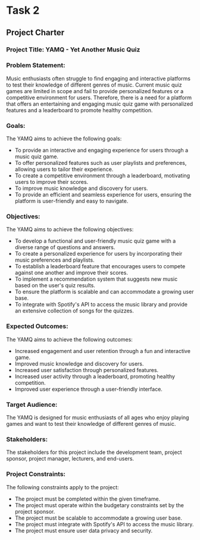 # Task 2
## Project Charter

### Project Title: YAMQ - Yet Another Music Quiz

### Problem Statement:
Music enthusiasts often struggle to find engaging and interactive platforms to test their knowledge of different genres of music. Current music quiz games are limited in scope and fail to provide personalized features or a competitive environment for users. Therefore, there is a need for a platform that offers an entertaining and engaging music quiz game with personalized features and a leaderboard to promote healthy competition.

### Goals:
The YAMQ aims to achieve the following goals:

  - To provide an interactive and engaging experience for users through a music quiz game.
  - To offer personalized features such as user playlists and preferences, allowing users to tailor their experience.
  - To create a competitive environment through a leaderboard, motivating users to improve their scores.
  - To improve music knowledge and discovery for users.
  - To provide an efficient and seamless experience for users, ensuring the platform is user-friendly and easy to navigate.

### Objectives:
The YAMQ aims to achieve the following objectives:

  - To develop a functional and user-friendly music quiz game with a diverse range of questions and answers.
  - To create a personalized experience for users by incorporating their music preferences and playlists.
  - To establish a leaderboard feature that encourages users to compete against one another and improve their scores.
  - To implement a recommendation system that suggests new music based on the user's quiz results.
  - To ensure the platform is scalable and can accommodate a growing user base.
  - To integrate with Spotify's API to access the music library and provide an extensive collection of songs for the quizzes.

### Expected Outcomes:
The YAMQ aims to achieve the following outcomes:

  - Increased engagement and user retention through a fun and interactive game.
  - Improved music knowledge and discovery for users.
  - Increased user satisfaction through personalized features.
  - Increased user activity through a leaderboard, promoting healthy competition.
  - Improved user experience through a user-friendly interface.

### Target Audience:
The YAMQ is designed for music enthusiasts of all ages who enjoy playing games and want to test their knowledge of different genres of music.

### Stakeholders:
The stakeholders for this project include the development team, project sponsor, project manager, lecturers, and end-users.

### Project Constraints:
The following constraints apply to the project:

  - The project must be completed within the given timeframe.
  - The project must operate within the budgetary constraints set by the project sponsor.
  - The project must be scalable to accommodate a growing user base.
  - The project must integrate with Spotify's API to access the music library.
  - The project must ensure user data privacy and security.
